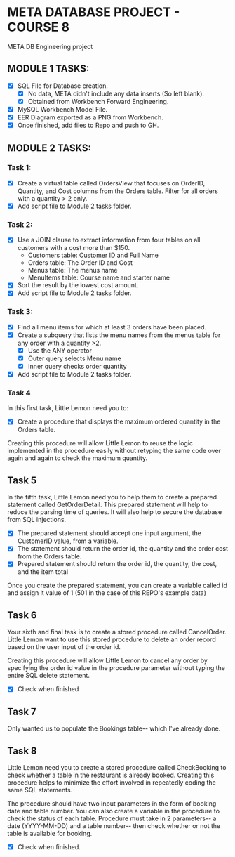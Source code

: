 # META DATABASE PROJECT - COURSE 8
META DB Engineering project

## MODULE 1 TASKS:
- [x] SQL File for Database creation.
  - [x] No data, META didn't include any data inserts (So left blank).
  - [x] Obtained from Workbench Forward Engineering.
- [x] MySQL Workbench Model File.
- [x] EER Diagram exported as a PNG from Workbench.
- [x] Once finished, add files to Repo and push to GH.

## MODULE 2 TASKS:
### **Task 1**:
- [x] Create a virtual table called OrdersView that focuses on OrderID, Quantity, and Cost columns from the Orders table. Filter for all orders with a quantity > 2 only.
- [x] Add script file to Module 2 tasks folder.

### **Task 2**:
- [x] Use a JOIN clause to extract information from four tables on all customers with a cost more than $150.
  - Customers table: Customer ID and Full Name
  - Orders table: The Order ID and Cost
  - Menus table: The menus name
  - MenuItems table: Course name and starter name
- [x] Sort the result by the lowest cost amount.
- [x] Add script file to Module 2 tasks folder.

### **Task 3**:
- [x] Find all menu items for which at least 3 orders have been placed.
- [x] Create a subquery that lists the menu names from the menus table for any order with a quantity >2.
  - [x] Use the ANY operator
  - [x] Outer query selects Menu name
  - [x] Inner query checks order quantity
- [x] Add script file to Module 2 tasks folder.

### **Task 4**

In this first task, Little Lemon need you to:
- [x] Create a procedure that displays the maximum ordered quantity in the Orders table.

Creating this procedure will allow Little Lemon to reuse the logic implemented in the procedure easily without retyping the same code over again and again to check the maximum quantity.

## **Task 5**

In the fifth task, Little Lemon need you to help them to create a prepared statement called GetOrderDetail. This prepared statement will help to reduce the parsing time of queries. It will also help to secure the database from SQL injections.

- [x] The prepared statement should accept one input argument, the CustomerID value, from a variable.
- [x] The statement should return the order id, the quantity and the order cost from the Orders table. 
- [x] Prepared statement should return the order id, the quantity, the cost, and the item total

Once you create the prepared statement, you can create a variable called id and assign it value of 1 (501 in the case of this REPO's example data)

## **Task 6**

Your sixth and final task is to create a stored procedure called CancelOrder. Little Lemon want to use this stored procedure to delete an order record based on the user input of the order id.

Creating this procedure will allow Little Lemon to cancel any order by specifying the order id value in the procedure parameter without typing the entire SQL delete statement.

- [x] Check when finished

## **Task 7**

Only wanted us to populate the Bookings table-- which I've already done.

## **Task 8**

Little Lemon need you to create a stored procedure called CheckBooking to check whether a table in the restaurant is already booked. Creating this procedure helps to minimize the effort involved in repeatedly coding the same SQL statements.

The procedure should have two input parameters in the form of booking date and table number. You can also create a variable in the procedure to check the status of each table.
Procedure must take in 2 parameters-- a date (YYYY-MM-DD) and a table number-- then check whether or not the table is available for booking.

- [x] Check when finished.